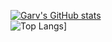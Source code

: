 [![Garv's GitHub stats](https://github-readme-stats.vercel.app/api?username=gavkujo&hide=prs,issues,contribs&show_icons=true&theme=radical)](https://github.com/anuraghazra/github-readme-stats)
</br>
![Top Langs](https://github-readme-stats.vercel.app/api/top-langs/?username=gavkujo&theme=radical&layout=compact)]
